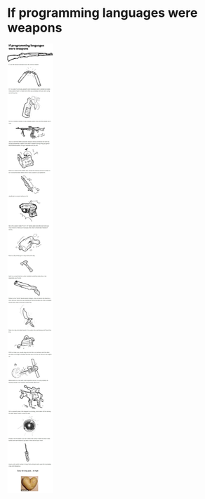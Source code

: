 # If programming languages were weapons
![If programming languages were weapons](2014-12-04_if_programming_languages_were_weapons.webp)